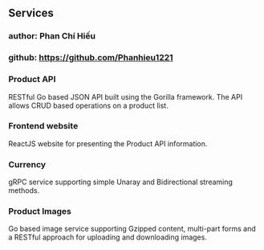 
## Services
### author: Phan Chí Hiếu
### github: https://github.com/Phanhieu1221
### Product API 
RESTful Go based JSON API built using the Gorilla framework. The API allows CRUD based operations on a product list.

### Frontend website 
ReactJS website for presenting the Product API information.

### Currency 
gRPC service supporting simple Unaray and Bidirectional streaming methods.

### Product Images
Go based image service supporting Gzipped content, multi-part forms and a RESTful 
approach for uploading and downloading images.

